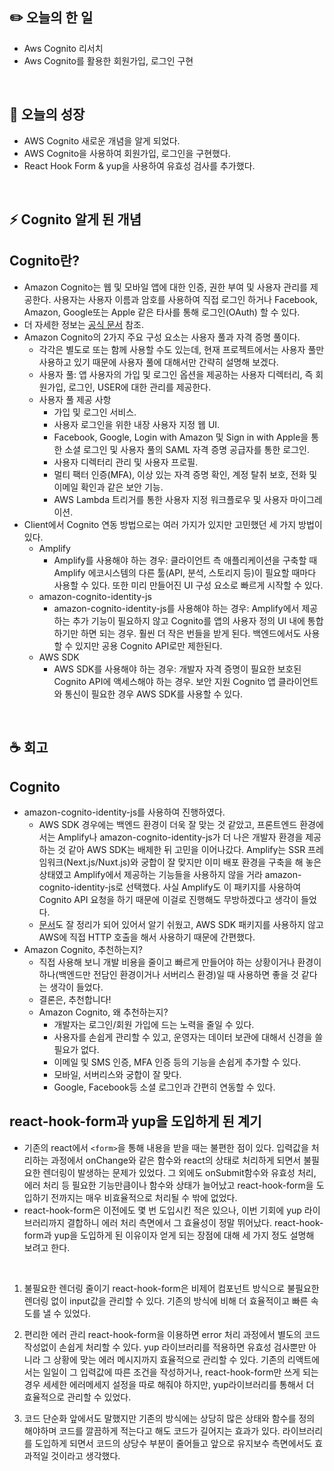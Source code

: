 ## **✏️ 오늘의 한 일**

- Aws Cognito 리서치
- Aws Cognito를 활용한 회원가입, 로그인 구현

<br>

## **🌈 오늘의 성장**

- AWS Cognito 새로운 개념을 알게 되었다.
- AWS Cognito을 사용하여 회원가입, 로그인을 구현했다.
- React Hook Form & yup을 사용하여 유효성 검사를 추가했다.

<br>

## **⚡️ Cognito 알게 된 개념**

## Cognito란?

- Amazon Cognito는 웹 및 모바일 앱에 대한 인증, 권한 부여 및 사용자 관리를 제공한다. 사용자는 사용자 이름과 암호를 사용하여 직접 로그인 하거나 Facebook, Amazon, Google또는 Apple 같은 타사를 통해 로그인(OAuth) 할 수 있다.
- 더 자세한 정보는 [공식 문서](https://docs.aws.amazon.com/ko_kr/cognito/latest/developerguide/what-is-amazon-cognito.html) 참조.
- Amazon Cognito의 2가지 주요 구성 요소는 사용자 풀과 자격 증명 풀이다.
  - 각각은 별도로 또는 함께 사용할 수도 있는데, 현재 프로젝트에서는 사용자 풀만 사용하고 있기 때문에 사용자 풀에 대해서만 간략히 설명해 보겠다.
  - 사용자 풀: 앱 사용자의 가입 및 로그인 옵션을 제공하는 사용자 디렉터리, 즉 회원가입, 로그인, USER에 대한 관리를 제공한다.
  - 사용자 풀 제공 사항
    - 가입 및 로그인 서비스.
    - 사용자 로그인을 위한 내장 사용자 지정 웹 UI.
    - Facebook, Google, Login with Amazon 및 Sign in with Apple을 통한 소셜 로그인 및 사용자 풀의 SAML 자격 증명 공급자를 통한 로그인.
    - 사용자 디렉터리 관리 및 사용자 프로필.
    - 멀티 팩터 인증(MFA), 이상 있는 자격 증명 확인, 계정 탈취 보호, 전화 및 이메일 확인과 같은 보안 기능.
    - AWS Lambda 트리거를 통한 사용자 지정 워크플로우 및 사용자 마이그레이션.
- Client에서 Cognito 연동 방법으로는 여러 가지가 있지만 고민했던 세 가지 방법이 있다.
  - Amplify
    - Amplify를 사용해야 하는 경우: 클라이언트 측 애플리케이션을 구축할 때 Amplify 에코시스템의 다른 툴(API, 분석, 스토리지 등)이 필요할 때마다 사용할 수 있다. 또한 미리 만들어진 UI 구성 요소로 빠르게 시작할 수 있다.
  - amazon-cognito-identity-js
    - amazon-cognito-identity-js를 사용해야 하는 경우: Amplify에서 제공하는 추가 기능이 필요하지 않고 Cognito를 앱의 사용자 정의 UI 내에 통합하기만 하면 되는 경우. 훨씬 더 작은 번들을 받게 된다. 백엔드에서도 사용할 수 있지만 공용 Cognito API로만 제한된다.
  - AWS SDK
    - AWS SDK를 사용해야 하는 경우: 개발자 자격 증명이 필요한 보호된 Cognito API에 액세스해야 하는 경우. 보안 지원 Cognito 앱 클라이언트와 통신이 필요한 경우 AWS SDK를 사용할 수 있다.

<br>

## **☕️ 회고**

## Cognito

- amazon-cognito-identity-js를 사용하여 진행하였다.
  - AWS SDK 경우에는 백엔드 환경이 더욱 잘 맞는 것 같았고, 프론트엔드 환경에서는 Amplify나 amazon-cognito-identity-js가 더 나은 개발자 환경을 제공하는 것 같아 AWS SDK는 배제한 뒤 고민을 이어나갔다. Amplify는 SSR 프레임워크(Next.js/Nuxt.js)와 궁합이 잘 맞지만 이미 배포 환경을 구축을 해 놓은 상태였고 Amplify에서 제공하는 기능들을 사용하지 않을 거라 amazon-cognito-identity-js로 선택했다. 사실 Amplify도 이 패키지를 사용하여 Cognito API 요청을 하기 때문에 이걸로 진행해도 무방하겠다고 생각이 들었다.
  - [문서](https://www.npmjs.com/package/amazon-cognito-identity-js?activeTab=readme)도 잘 정리가 되어 있어서 알기 쉬웠고, AWS SDK 패키지를 사용하지 않고 AWS에 직접 HTTP 호출을 해서 사용하기 때문에 간편했다.
- Amazon Cognito, 추천하는지?
  - 직접 사용해 보니 개발 비용을 줄이고 빠르게 만들어야 하는 상황이거나 환경이 하나(백엔드만 전담인 환경이거나 서버리스 환경)일 때 사용하면 좋을 것 같다는 생각이 들었다.
  - 결론은, 추천합니다!
  - Amazon Cognito, 왜 추천하는지?
    - 개발자는 로그인/회원 가입에 드는 노력을 줄일 수 있다.
    - 사용자를 손쉽게 관리할 수 있고, 운영자는 데이터 보관에 대해서 신경을 쓸 필요가 없다.
    - 이메일 및 SMS 인증, MFA 인증 등의 기능을 손쉽게 추가할 수 있다.
    - 모바일, 서버리스와 궁합이 잘 맞다.
    - Google, Facebook등 소셜 로그인과 간편히 연동할 수 있다.

## react-hook-form과 yup을 도입하게 된 계기

- 기존의 react에서 `<form>`을 통해 내용을 받을 때는 불편한 점이 있다. 입력값을 처리하는 과정에서 onChange와 같은 함수와 react의 상태로 처리하게 되면서 불필요한 렌더링이 발생하는 문제가 있었다. 그 외에도 onSubmit함수와 유효성 처리, 에러 처리 등 필요한 기능만큼이나 함수와 상태가 늘어났고 react-hook-form을 도입하기 전까지는 매우 비효율적으로 처리될 수 밖에 없었다.
- react-hook-form은 이전에도 몇 번 도입시킨 적은 있으나, 이번 기회에 yup 라이브러리까지 결합하니 에러 처리 측면에서 그 효율성이 정말 뛰어났다. react-hook-form과 yup을 도입하게 된 이유이자 얻게 되는 장점에 대해 세 가지 정도 설명해 보려고 한다.

<br>

1. 불필요한 렌더링 줄이기
   react-hook-form은 비제어 컴포넌트 방식으로 불필요한 렌더링 없이 input값을 관리할 수 있다. 기존의 방식에 비해 더 효율적이고 빠른 속도를 낼 수 있었다.

2. 편리한 에러 관리
   react-hook-form을 이용하면 error 처리 과정에서 별도의 코드 작성없이 손쉽게 처리할 수 있다. yup 라이브러리를 적용하면 유효성 검사뿐만 아니라 그 상황에 맞는 에러 메시지까지 효율적으로 관리할 수 있다. 기존의 리액트에서는 일일이 그 입력값에 따른 조건을 작성하거나, react-hook-form만 쓰게 되는 경우 세세한 에러메세지 설정을 따로 해줘야 하지만, yup라이브러리를 통해서 더 효율적으로 관리할 수 있었다.

3. 코드 단순화
   앞에서도 말했지만 기존의 방식에는 상당히 많은 상태와 함수를 정의 해야하며 코드를 깔끔하게 적는다고 해도 코드가 길어지는 효과가 있다. 라이브러리를 도입하게 되면서 코드의 상당수 부분이 줄어들고 앞으로 유지보수 측면에서도 효과적일 것이라고 생각했다.
